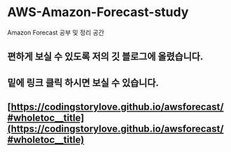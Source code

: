 # AWS-Amazon-Forecast-study
Amazon Forecast 공부 및 정리 공간

## 편하게 보실 수 있도록 저의 깃 블로그에 올렸습니다.

## 밑에 링크 클릭 하시면 보실 수 있습니다.
## [https://codingstorylove.github.io/awsforecast/#wholetoc__title](https://codingstorylove.github.io/awsforecast/#wholetoc__title)
